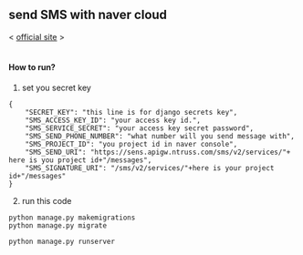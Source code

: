 ## send SMS with naver cloud
< <a href="https://www.ncloud.com/">official site</a> >
<br/><br/>

#### How to run?
1. set you secret key
```commandline
{
	"SECRET_KEY": "this line is for django secrets key",
	"SMS_ACCESS_KEY_ID": "your access key id.",
	"SMS_SERVICE_SECRET": "your access key secret password",
	"SMS_SEND_PHONE_NUMBER": "what number will you send message with",
	"SMS_PROJECT_ID": "you project id in naver console",
	"SMS_SEND_URI": "https://sens.apigw.ntruss.com/sms/v2/services/"+ here is you project id+"/messages",
	"SMS_SIGNATURE_URI": "/sms/v2/services/"+here is your project id+"/messages"
}
```

2. run this code
```
python manage.py makemigrations
python manage.py migrate

python manage.py runserver
```